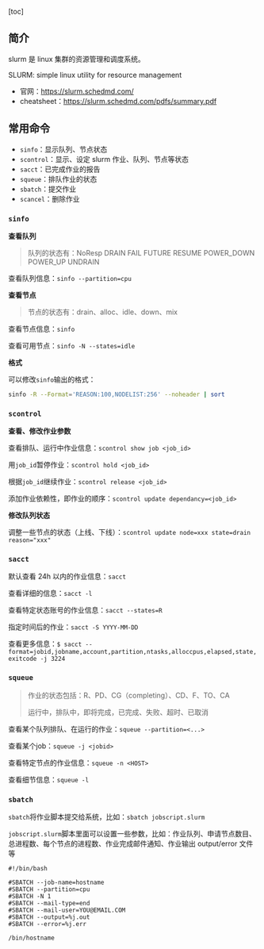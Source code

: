 [toc]

## 简介

slurm 是 linux 集群的资源管理和调度系统。

SLURM: simple linux utility for resource management

* 官网：https://slurm.schedmd.com/
* cheatsheet：https://slurm.schedmd.com/pdfs/summary.pdf



## 常用命令

* `sinfo`：显示队列、节点状态
* `scontrol`：显示、设定 slurm 作业、队列、节点等状态
* `sacct`：已完成作业的报告
* `squeue`：排队作业的状态
* `sbatch`：提交作业
* `scancel`：删除作业



### `sinfo`

**查看队列**

> 队列的状态有：NoResp DRAIN FAIL FUTURE RESUME POWER_DOWN POWER_UP UNDRAIN

查看队列信息：`sinfo --partition=cpu`

**查看节点**

> 节点的状态有：drain、alloc、idle、down、mix

查看节点信息：`sinfo`

查看可用节点：`sinfo -N --states=idle`

**格式**

可以修改`sinfo`输出的格式：

```bash
sinfo -R --Format='REASON:100,NODELIST:256' --noheader | sort
```



### `scontrol`

**查看、修改作业参数**

查看排队、运行中作业信息：`scontrol show job <job_id>`

用`job_id`暂停作业：`scontrol hold <job_id>`

根据`job_id`继续作业：`scontrol release <job_id>`

添加作业依赖性，即作业的顺序：`scontrol update dependancy=<job_id>`

**修改队列状态**

调整一些节点的状态（上线、下线）：`scontrol update node=xxx state=drain reason="xxx"`



### `sacct`

默认查看 24h 以内的作业信息：`sacct`

查看详细的信息：`sacct -l`

查看特定状态账号的作业信息：`sacct --states=R`

指定时间后的作业：`sacct -S YYYY-MM-DD`

查看更多信息：`$ sacct --format=jobid,jobname,account,partition,ntasks,alloccpus,elapsed,state,exitcode -j 3224`



### `squeue`

> 作业的状态包括：R、PD、CG（completing）、CD、F、TO、CA
>
> 运行中，排队中，即将完成，已完成、失败、超时、已取消

查看某个队列排队、在运行的作业：`squeue --partition=<...>`

查看某个job：`squeue -j <jobid>`

查看特定节点的作业信息：`squeue -n <HOST>`

查看细节信息：`squeue -l`



### `sbatch`

`sbatch`将作业脚本提交给系统，比如：`sbatch jobscript.slurm`

`jobscript.slurm`脚本里面可以设置一些参数，比如：作业队列、申请节点数目、总进程数、每个节点的进程数、作业完成邮件通知、作业输出 output/error 文件等

```slurm
#!/bin/bash

#SBATCH --job-name=hostname
#SBATCH --partition=cpu
#SBATCH -N 1
#SBATCH --mail-type=end
#SBATCH --mail-user=YOU@EMAIL.COM
#SBATCH --output=%j.out
#SBATCH --error=%j.err

/bin/hostname
```

